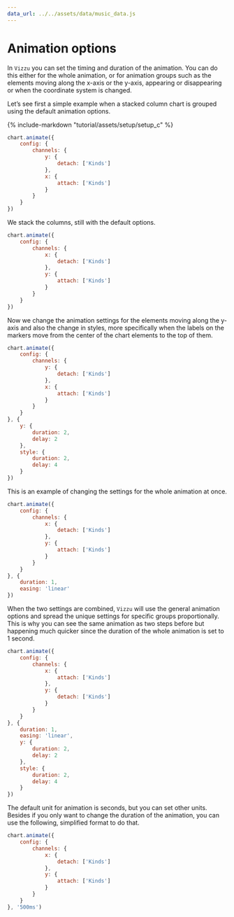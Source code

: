 ```yaml
---
data_url: ../../assets/data/music_data.js
---
```


# Animation options

In `Vizzu` you can set the timing and duration of the animation. You can do this
either for the whole animation, or for animation groups such as the elements
moving along the x-axis or the y-axis, appearing or disappearing or when the
coordinate system is changed.

Let’s see first a simple example when a stacked column chart is grouped using
the default animation options.

<div id="tutorial_01"></div>

{% include-markdown "tutorial/assets/setup/setup_c" %}

```javascript
chart.animate({
    config: {
        channels: {
            y: {
                detach: ['Kinds']
            },
            x: {
                attach: ['Kinds']
            }
        }
    }
})
```

We stack the columns, still with the default options.

<div id="tutorial_02"></div>

```javascript
chart.animate({
    config: {
        channels: {
            x: {
                detach: ['Kinds']
            },
            y: {
                attach: ['Kinds']
            }
        }
    }
})
```

Now we change the animation settings for the elements moving along the y-axis
and also the change in styles, more specifically when the labels on the markers
move from the center of the chart elements to the top of them.

<div id="tutorial_03"></div>

```javascript
chart.animate({
    config: {
        channels: {
            y: {
                detach: ['Kinds']
            },
            x: {
                attach: ['Kinds']
            }
        }
    }
}, {
    y: {
        duration: 2,
        delay: 2
    },
    style: {
        duration: 2,
        delay: 4
    }
})
```

This is an example of changing the settings for the whole animation at once.

<div id="tutorial_04"></div>

```javascript
chart.animate({
    config: {
        channels: {
            x: {
                detach: ['Kinds']
            },
            y: {
                attach: ['Kinds']
            }
        }
    }
}, {
    duration: 1,
    easing: 'linear'
})
```

When the two settings are combined, `Vizzu` will use the general animation
options and spread the unique settings for specific groups proportionally. This
is why you can see the same animation as two steps before but happening much
quicker since the duration of the whole animation is set to 1 second.

<div id="tutorial_05"></div>

```javascript
chart.animate({
    config: {
        channels: {
            x: {
                attach: ['Kinds']
            },
            y: {
                detach: ['Kinds']
            }
        }
    }
}, {
    duration: 1,
    easing: 'linear',
    y: {
        duration: 2,
        delay: 2
    },
    style: {
        duration: 2,
        delay: 4
    }
})
```

The default unit for animation is seconds, but you can set other units. Besides
if you only want to change the duration of the animation, you can use the
following, simplified format to do that.

<div id="tutorial_06"></div>

```javascript
chart.animate({
    config: {
        channels: {
            x: {
                detach: ['Kinds']
            },
            y: {
                attach: ['Kinds']
            }
        }
    }
}, '500ms')
```

<script src="../animation_options.js"></script>
